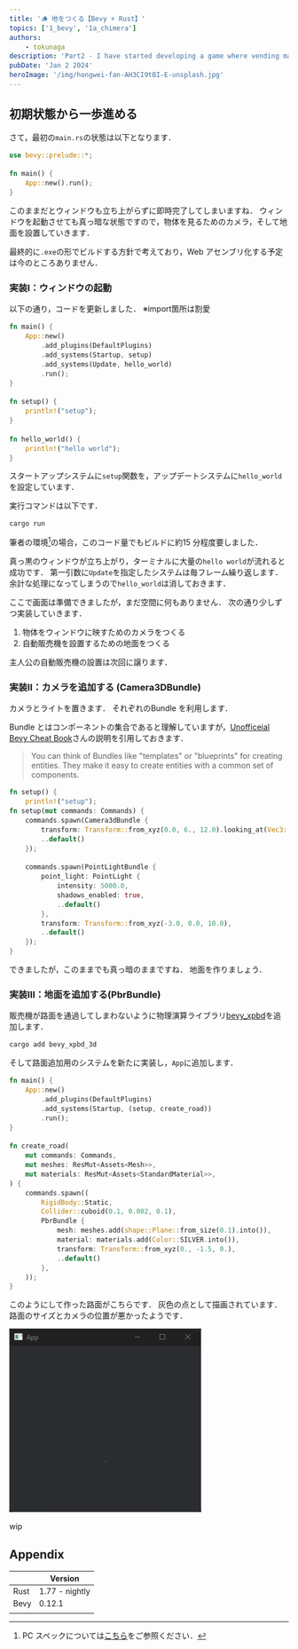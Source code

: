 ```yaml
---
title: '🪵 地をつくる【Bevy + Rust】'
topics: ['1_bevy', '1a_chimera']
authors:
    - tokunaga
description: 'Part2 - I have started developing a game where vending machines take center stage'
pubDate: 'Jan 2 2024'
heroImage: '/img/hongwei-fan-AH3CI9tBI-E-unsplash.jpg'
---
```


## 初期状態から一歩進める

さて，最初の`main.rs`の状態は以下となります．

```rust title="main.rs"
use bevy::prelude::*;

fn main() {
    App::new().run();
}
```

このままだとウィンドウも立ち上がらずに即時完了してしまいますね．
ウィンドウを起動させても真っ暗な状態ですので，物体を見るためのカメラ，そして地面を設置していきます．

最終的に`.exe`の形でビルドする方針で考えており，Web アセンブリ化する予定は今のところありません．

### 実装Ⅰ：ウィンドウの起動

以下の通り，コードを更新しました．
※import箇所は割愛

```rust ins={3-5, 9-15} title="main.rs" frame="code"
fn main() {
    App::new()
        .add_plugins(DefaultPlugins)
        .add_systems(Startup, setup)
        .add_systems(Update, hello_world)
        .run();
}

fn setup() {
    println!("setup");
}

fn hello_world() {
    println!("hello world");
}
```

スタートアップシステムに`setup`関数を，アップデートシステムに`hello_world`を設定しています．

実行コマンドは以下です．

```sh frame="code"
cargo run
```

筆者の環境[^1]の場合，このコード量でもビルドに約15 分程度要しました．

[^1]: PC スペックについては[こちら](/about)をご参照ください．

真っ黒のウィンドウが立ち上がり，ターミナルに大量の`hello world`が流れると成功です．
第一引数に`Update`を指定したシステムは毎フレーム繰り返します．
余計な処理になってしまうので`hello_world`は消しておきます．

ここで画面は準備できましたが，まだ空間に何もありません．
次の通り少しずつ実装していきます．

1. 物体をウィンドウに映すためのカメラをつくる
2. 自動販売機を設置するための地面をつくる

主人公の自動販売機の設置は次回に譲ります．

### 実装Ⅱ：カメラを追加する (Camera3DBundle)

カメラとライトを置きます．
それぞれのBundle を利用します．

Bundle とはコンポーネントの集合であると理解していますが，[Unofficeial Bevy Cheat Book](https://bevy-cheatbook.github.io/programming/bundle.html)さんの説明を引用しておきます．

> You can think of Bundles like "templates" or "blueprints" for creating entities. They make it easy to create entities with a common set of components.

```rust del={1-2} ins={3-17} title="main.rs > setup" frame="code"
fn setup() {
    println!("setup");
fn setup(mut commands: Commands) {
    commands.spawn(Camera3dBundle {
        transform: Transform::from_xyz(0.0, 6., 12.0).looking_at(Vec3::new(0., 1., 0.), Vec3::Y),
        ..default()
    });

    commands.spawn(PointLightBundle {
        point_light: PointLight {
            intensity: 5000.0,
            shadows_enabled: true,
            ..default()
        },
        transform: Transform::from_xyz(-3.0, 0.0, 10.0),
        ..default()
    });
}
```

できましたが，このままでも真っ暗のままですね．
地面を作りましょう．

### 実装Ⅲ：地面を追加する(PbrBundle)

販売機が路面を通過してしまわないように物理演算ライブラリ[bevy_xpbd](https://github.com/Jondolf/bevy_xpbd)を追加します．

```sh
cargo add bevy_xpbd_3d
```

そして路面追加用のシステムを新たに実装し，`App`に追加します．

```rust ins={4,8-23} title="main.rs" frame="code"
fn main() {
    App::new()
        .add_plugins(DefaultPlugins)
        .add_systems(Startup, (setup, create_road))
        .run();
}

fn create_road(
    mut commands: Commands,
    mut meshes: ResMut<Assets<Mesh>>,
    mut materials: ResMut<Assets<StandardMaterial>>,
) {
    commands.spawn((
        RigidBody::Static,
        Collider::cuboid(0.1, 0.002, 0.1),
        PbrBundle {
            mesh: meshes.add(shape::Plane::from_size(0.1).into()),
            material: materials.add(Color::SILVER.into()),
            transform: Transform::from_xyz(0., -1.5, 0.),
            ..default()
        },
    ));
}
```

このようにして作った路面がこちらです．
灰色の点として描画されています．
路面のサイズとカメラの位置が悪かったようです．

![result of create_road](../../assets/images/20240102/road.png)

wip

## Appendix

|      | Version        |
| ---- | -------------- |
| Rust | 1.77 - nightly |
| Bevy | 0.12.1         |
|      |                |

